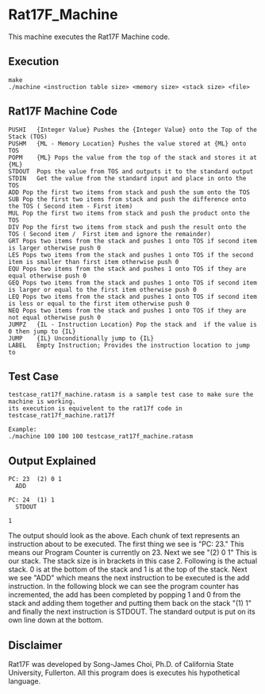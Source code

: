 # Rat17F_Machine

This machine executes the Rat17F Machine code.

## Execution

	make
	./machine <instruction table size> <memory size> <stack size> <file>

## Rat17F Machine Code

	PUSHI	{Integer Value} Pushes the {Integer Value} onto the Top of the Stack (TOS)
	PUSHM	{ML - Memory Location} Pushes the value stored at {ML} onto TOS
	POPM	{ML} Pops the value from the top of the stack and stores it at {ML}
	STDOUT	Pops the value from TOS and outputs it to the standard output
	STDIN	Get the value from the standard input and place in onto the TOS
	ADD	Pop the first two items from stack and push the sum onto the TOS
	SUB	Pop the first two items from stack and push the difference onto the TOS ( Second item - First item)
	MUL	Pop the first two items from stack and push the product onto the TOS
	DIV	Pop the first two items from stack and push the result onto the TOS ( Second item /  First item and ignore the remainder)
	GRT	Pops two items from the stack and pushes 1 onto TOS if second item is larger otherwise push 0
	LES	Pops two items from the stack and pushes 1 onto TOS if the second item is smaller than first item otherwise push 0
	EQU	Pops two items from the stack and pushes 1 onto TOS if they are equal otherwise push 0
	GEQ	Pops two items from the stack and pushes 1 onto TOS if second item is larger or equal to the first item otherwise push 0
	LEQ	Pops two items from the stack and pushes 1 onto TOS if second item is less or equal to the first item otherwise push 0
	NEQ	Pops two items from the stack and pushes 1 onto TOS if they are not equal otherwise push 0
	JUMPZ	{IL - Instruction Location} Pop the stack and  if the value is 0 then jump to {IL}
	JUMP	{IL} Unconditionally jump to {IL}
	LABEL	Empty Instruction; Provides the instruction location to jump to

## Test Case

	testcase_rat17f_machine.ratasm is a sample test case to make sure the machine is working.
	its execution is equivelent to the rat17f code in testcase_rat17f_machine.rat17f

	Example:
	./machine 100 100 100 testcase_rat17f_machine.ratasm

## Output Explained

	PC: 23 	(2) 0 1
	  ADD
	
	PC: 24 	(1) 1
	  STDOUT
	
	1

The output should look as the above. Each chunk of text represents an instruction about to be executed. The first thing
we see is "PC: 23." This means our Program Counter is currently on 23. Next we see "(2) 0 1" This is our stack. The
stack size is in brackets in this case 2. Following is the actual stack. 0 is at the bottom of the stack and 1 is at
the top of the stack. Next we see "ADD" which means the next instruction to be executed is the add instruction. In the
following block we can see the program counter has incremented, the add has been completed by popping 1 and 0 from the
stack and adding them together and putting them back on the stack "(1) 1" and finally the next instruction is STDOUT.
The standard output is put on its own line down at the bottom.

## Disclaimer

Rat17F was developed by Song-James Choi, Ph.D. of California State University, Fullerton.
All this program does is executes his hypothetical language.
